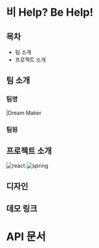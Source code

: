 # 비 Help? Be Help!



## 목차
- 팀 소개
- 프로젝트 소개


## 팀 소개
### 팀명

|Dream Maker


### 팀원


## 프로젝트 소개
![react](https://img.shields.io/badge/React-20232A?style=for-the-badge&logo=react&logoColor=61DAFB)
![spring](https://img.shields.io/badge/Spring-6DB33F?style=for-the-badge&logo=spring&logoColor=white)


## 디자인


## 데모 링크


# API 문서


